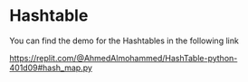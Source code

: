 # Hashtable
You can find the demo for the Hashtables in the following link

https://replit.com/@AhmedAlmohammed/HashTable-python-401d09#hash_map.py